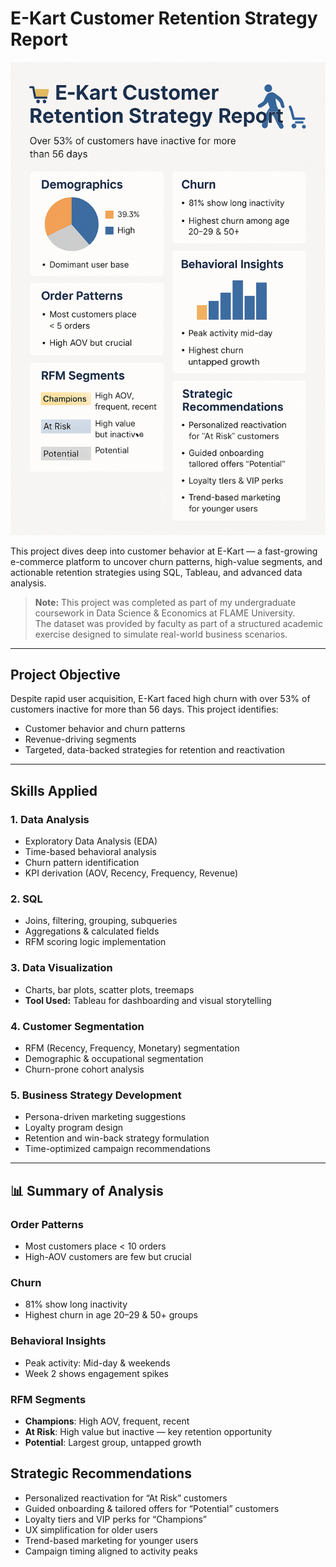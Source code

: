# E-Kart Customer Retention Strategy Report
<p align="center">
  <img src="preview.png" width="600"/>
</p>

This project dives deep into customer behavior at E-Kart — a fast-growing e-commerce platform to uncover churn patterns, high-value segments, and actionable retention strategies using SQL, Tableau, and advanced data analysis.
 >**Note:** This project was completed as part of my undergraduate coursework in Data Science & Economics at FLAME University.  
> The dataset was provided by faculty as part of a structured academic exercise designed to simulate real-world business scenarios.
---

## Project Objective

Despite rapid user acquisition, E-Kart faced high churn with over 53% of customers inactive for more than 56 days. This project identifies:

- Customer behavior and churn patterns
- Revenue-driving segments
- Targeted, data-backed strategies for retention and reactivation

---


## Skills Applied

### 1. **Data Analysis**
- Exploratory Data Analysis (EDA)
- Time-based behavioral analysis
- Churn pattern identification
- KPI derivation (AOV, Recency, Frequency, Revenue)

### 2. **SQL**
- Joins, filtering, grouping, subqueries
- Aggregations & calculated fields
- RFM scoring logic implementation

### 3. **Data Visualization**
- Charts, bar plots, scatter plots, treemaps
- **Tool Used:** Tableau for dashboarding and visual storytelling

### 4. **Customer Segmentation**
- RFM (Recency, Frequency, Monetary) segmentation
- Demographic & occupational segmentation
- Churn-prone cohort analysis

### 5. **Business Strategy Development**
- Persona-driven marketing suggestions
- Loyalty program design
- Retention and win-back strategy formulation
- Time-optimized campaign recommendations

---

## 📊 Summary of Analysis
### Order Patterns
- Most customers place < 10 orders
- High-AOV customers are few but crucial

### Churn
- 81% show long inactivity
- Highest churn in age 20–29 & 50+ groups

### Behavioral Insights
- Peak activity: Mid-day & weekends
- Week 2 shows engagement spikes

### RFM Segments
- **Champions**: High AOV, frequent, recent
- **At Risk**: High value but inactive — key retention opportunity
- **Potential**: Largest group, untapped growth

## Strategic Recommendations

- Personalized reactivation for “At Risk” customers
- Guided onboarding & tailored offers for “Potential” customers
- Loyalty tiers and VIP perks for “Champions”
- UX simplification for older users
- Trend-based marketing for younger users
- Campaign timing aligned to activity peaks
